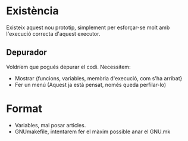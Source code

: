 Existència
==========
Existeix aquest nou prototip, simplement per esforçar-se molt amb l'execució
correcta d'aquest executor.

Depurador
---------
Voldríem que pogués depurar el codi.
Necessitem:
- Mostrar {funcions, variables, memòria d'execució, com s'ha arribat}
- Fer un menú (Aquest ja està pensat, només queda perfilar-lo)

Format
======
- Variables, mai posar articles.
- GNUmakefile, intentarem fer el màxim possible anar el GNU.mk
